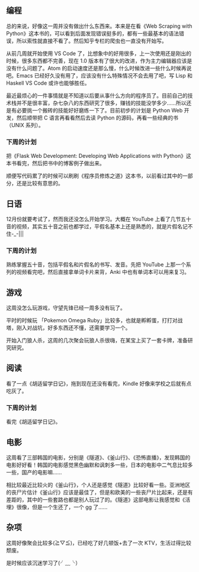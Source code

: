   

## 编程

总的来说，好像这一周并没有做出什么东西来。本来是在看《Web Scraping with Python》这本书的，可以看到后面发现错误挺多的，都有一些最基本的语法错误，所以索性就直接不看了。然后知乎专栏的爬虫也一直没有开始写。

从前几周就开始使用 VS Code 了，比想象中的好用很多，上一次使用还是刚出的时候，很多东西都不完善，现在 1.0 版本有了很大的改进，作为主力编辑器应该是没有什么问题了。Atom 的启动速度还是那么慢，什么时候改进一些什么时候再说吧。Emacs 已经好久没有用了，应该没有什么特殊情况不会去用了吧，写 Lisp 和 Haskell VS Code 或许也能够胜任。

最近最烦心的一件事情就是不知道以后要从事什么方向的程序员了。目前自己的技术栈并不是很丰富，杂七杂八的东西研究了很多，赚钱的技能没学多少……所以还是有必要挑一个搬砖的技能好好磨练一下了。目前初步的计划是 Python Web 开发，然后顺带把 C 语言再看看然后去读 Python 的源码，再看一些经典的书（UNIX 系列）。

### 下周的计划

把《Flask Web Development: Developing Web Applications with Python》这本书看完，然后把书中的博客例子做出来。

顺便写代码累了的时候可以刷刷《程序员修炼之道》这本书，以前看过其中的一部分，还是比较有意思的。

## 日语

12月份就要考试了，然而我还没怎么开始学习。大概在 YouTube 上看了几节五十音的视频，其实五十音之前也都学过，平假名基本上还是熟悉的，就是片假名记不住-_-|||

### 下周的计划

熟练掌握五十音，包括平假名和片假名的书写、发音。先把 YouTube 上那一个系列的视频看完吧，然后直接拿单词卡片来背，Anki 中也有单词本可以用来复习。

## 游戏

这周没怎么玩游戏，守望先锋已经一周多没有玩了。

平时的时候玩 「Pokemon Omega Ruby」比较多，也就是孵孵蛋，打打对战塔，刚入对战坑，好多东西还不懂，还需要学习一个。

开始入门狼人杀，这周的几次聚会玩狼人杀很嗨，在某宝上买了一套卡牌，准备研究研究。

## 阅读

看了一点《胡适留学日记》，拖到现在还没有看完，Kindle 好像来学校之后就有点吃灰了。

### 下周的计划

看完《胡适留学日记》。

## 电影

这周看了三部韩国的电影，分别是《隧道》、《釜山行》、《恐怖直播》，发现韩国的电影好好看！韩国的电影感觉黑色幽默和讽刺多一些，日本的电影中二气息比较多一些，国产的电影嘛……

相比较最近比较火的《釜山行》，个人还是感觉《隧道》比较好看一些。亚洲地区的丧尸片估计《釜山行》应该是最佳了，但是和欧美的一些丧尸片比起来，还是有差距的，其中的一些套路也都是别人玩过了的。《隧道》这部电影让我感觉和《活埋》很像，但是一个生还了，一个 gg 了……

## 杂项

这周好像聚会比较多(≧▽≦)，已经吃了好几顿饭+去了一次 KTV，生活过得比较颓废。

是时候应该沉迷学习了(╯﹏╰）
